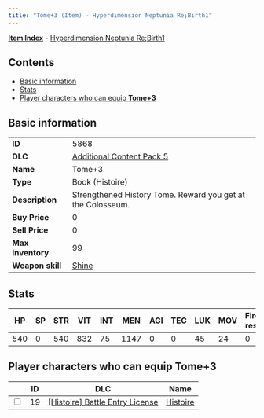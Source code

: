 ```yaml
---
title: "Tome+3 (Item) - Hyperdimension Neptunia Re;Birth1"
---
```


[**Item Index**](/neptunia/rb1/item/index.html) - [Hyperdimension Neptunia Re;Birth1](/neptunia/rb1)

## Contents

- [Basic information](#basic-information)
- [Stats](#stats)
- [Player characters who can equip **Tome+3**](#player-characters-who-can-equip-tome-3)

## Basic information

|   |   |
| -- | -- |
| **ID** | 5868 |
| **DLC** | [Additional Content Pack 5](/neptunia/rb1/dlc/14-pack5.html) |
| **Name** | Tome+3 |
| **Type** | Book (Histoire) |
| **Description** | Strengthened History Tome. Reward you get at the Colosseum. |
| **Buy Price** | 0 |
| **Sell Price** | 0 |
| **Max inventory** | 99 |
| **Weapon skill** | [Shine](/neptunia/rb1/skill/9-3001-shine.html) |

## Stats

| HP | SP | STR | VIT | INT | MEN | AGI | TEC | LUK | MOV | Fire res. | Ice res. | Wind res. | Lightning res. |
| -- | -- | --- | --- | --- | --- | --- | --- | --- | --- | --------- | -------- | --------- | -------------- |
| 540 | 0 | 540 | 832 | 75 | 1147 | 0 | 0 | 45 | 24 | 0 | 0 | 0 | 0 |

## Player characters who can equip **Tome+3**

|    | ID | DLC | Name |
| -- | -- | --- | ---- |
| <input type="checkbox" id="rb1-player-9-19" class="trackbox" /> | 19 | [[Histoire] Battle Entry License](/neptunia/rb1/dlc/9-histoire.html) | [Histoire](/neptunia/rb1/player/9-19-histoire.html) |